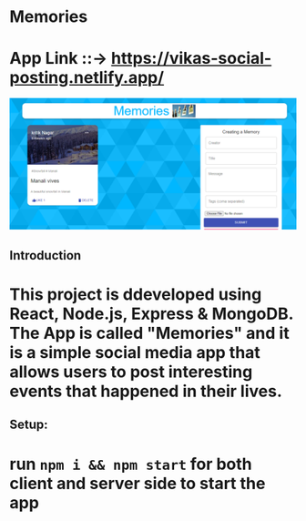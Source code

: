 # Memories

# App Link ::-> https://vikas-social-posting.netlify.app/

![Memories](https://github.com/vikas-dubey-1901/Social_posting/blob/master/Screenshot%20(11).png)

## Introduction


# This project is ddeveloped using React, Node.js, Express & MongoDB. The App is called "Memories" and it is a simple social media app that allows users to post interesting events that happened in their lives.



## Setup:
 # run ```npm i && npm start``` for both client and server side to start the app
